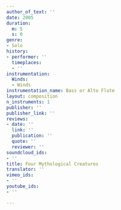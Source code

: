 ```yaml
---
author_of_text: ''
date: 2005
duration:
  m: 5
  s: 0
genre:
- Solo
history:
- performer: ''
  timeplaces:
  - ''
instrumentation:
  Winds:
  - Winds
instrumentation_name: Bass or Alto Flute
layout: composition
n_instruments: 1
publisher: ''
publisher_link: ''
reviews:
- date: ''
  link: ''
  publication: ''
  quote: ''
  reviewer: ''
soundcloud_ids:
- ''
title: Four Mythological Creatures
translator: ''
vimeo_ids:
- ''
youtube_ids:
- ''

---
```

